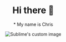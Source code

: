 
<h1 align="center"> Hi there 👋</h1>
<p align="center"> * My name is Chris</p>
<p align="center">
  <img src="https://stars.medv.io/chriswebb09/ARKitNavigationDemo.svg" alt="Sublime's custom image"/>
</p>
